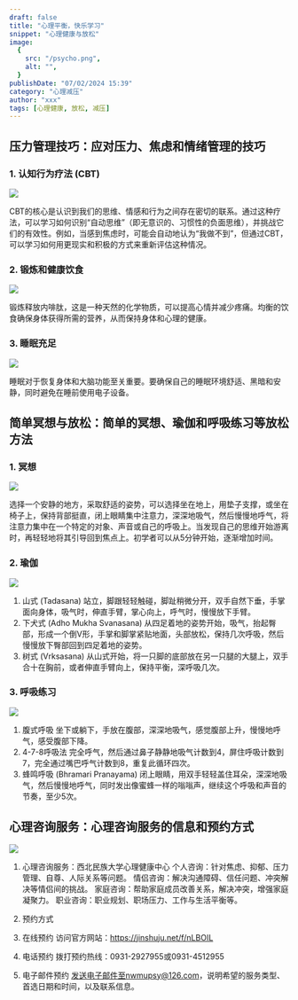```yaml
---
draft: false
title: "心理平衡，快乐学习"
snippet: "心理健康与放松"
image:
  {
    src: "/psycho.png",
    alt: "",
  }
publishDate: "07/02/2024 15:39"
category: "心理减压"
author: "xxx"
tags: [心理健康, 放松, 减压]
---
```


## 压力管理技巧：应对压力、焦虑和情绪管理的技巧

### 1. 认知行为疗法 (CBT)

![](../../assets/cbt.png)

CBT的核心是认识到我们的思维、情感和行为之间存在密切的联系。通过这种疗法，可以学习如何识别“自动思维”（即无意识的、习惯性的负面思维），并挑战它们的有效性。例如，当感到焦虑时，可能会自动地认为“我做不到”，但通过CBT，可以学习如何用更现实和积极的方式来重新评估这种情况。

### 2. 锻炼和健康饮食

![](../../assets/exercise-eat.png)

锻炼释放内啡肽，这是一种天然的化学物质，可以提高心情并减少疼痛。均衡的饮食确保身体获得所需的营养，从而保持身体和心理的健康。

### 3. 睡眠充足

![](../../assets/sleep.png)

睡眠对于恢复身体和大脑功能至关重要。要确保自己的睡眠环境舒适、黑暗和安静，同时避免在睡前使用电子设备。

## 简单冥想与放松：简单的冥想、瑜伽和呼吸练习等放松方法

### 1. 冥想

![](../../assets/meditation.png)

选择一个安静的地方，采取舒适的姿势，可以选择坐在地上，用垫子支撑，或坐在椅子上，保持背部挺直，闭上眼睛集中注意力，深深地吸气，然后慢慢地呼气，将注意力集中在一个特定的对象、声音或自己的呼吸上。当发现自己的思维开始游离时，再轻轻地将其引导回到焦点上。初学者可以从5分钟开始，逐渐增加时间。

### 2. 瑜伽

![](../../assets/yoga.png)

1. 山式 (Tadasana)
站立，脚跟轻轻触碰，脚趾稍微分开，双手自然下垂，手掌面向身体，吸气时，伸直手臂，掌心向上，呼气时，慢慢放下手臂。
2. 下犬式 (Adho Mukha Svanasana)
从四足着地的姿势开始，吸气，抬起臀部，形成一个倒V形，手掌和脚掌紧贴地面，头部放松，保持几次呼吸，然后慢慢放下臀部回到四足着地的姿势。
3. 树式 (Vrksasana)
从山式开始，将一只脚的底部放在另一只腿的大腿上，双手合十在胸前，或者伸直手臂向上，保持平衡，深呼吸几次。

### 3. 呼吸练习

![](../../assets/breath.png)

1. 腹式呼吸
坐下或躺下，手放在腹部，深深地吸气，感觉腹部上升，慢慢地呼气，感受腹部下降。
2. 4-7-8呼吸法
完全呼气，然后通过鼻子静静地吸气计数到4，屏住呼吸计数到7，完全通过嘴巴呼气计数到8，重复此循环四次。
3. 蜂鸣呼吸 (Bhramari Pranayama)
闭上眼睛，用双手轻轻盖住耳朵，深深地吸气，然后慢慢地呼气，同时发出像蜜蜂一样的嗡嗡声，继续这个呼吸和声音的节奏，至少5次。

## 心理咨询服务：心理咨询服务的信息和预约方式

![](../../assets/therapy.png)

1. 心理咨询服务：西北民族大学心理健康中心
个人咨询：针对焦虑、抑郁、压力管理、自尊、人际关系等问题。
情侣咨询：解决沟通障碍、信任问题、冲突解决等情侣间的挑战。
家庭咨询：帮助家庭成员改善关系，解决冲突，增强家庭凝聚力。
职业咨询：职业规划、职场压力、工作与生活平衡等。

2. 预约方式
  1. 在线预约
访问官方网站：https://jinshuju.net/f/nLBOIL
  2. 电话预约
拨打预约热线：0931-2927955或0931-4512955
  3. 电子邮件预约
发送电子邮件至nwmupsy@126.com，说明希望的服务类型、首选日期和时间，以及联系信息。



